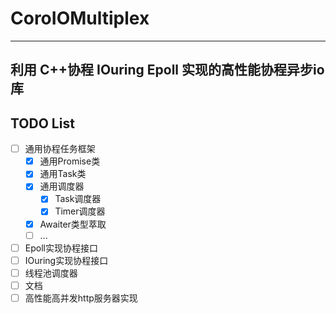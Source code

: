 # CoroIOMultiplex
---
## 利用 C++协程 IOuring Epoll 实现的高性能协程异步io库

## TODO List
- [ ] 通用协程任务框架
  - [x] 通用Promise类
  - [x] 通用Task类
  - [x] 通用调度器
    - [x] Task调度器
    - [x] Timer调度器
  - [x] Awaiter类型萃取
  - [ ] ...
- [ ] Epoll实现协程接口
- [ ] IOuring实现协程接口
- [ ] 线程池调度器
- [ ] 文档
- [ ] 高性能高并发http服务器实现